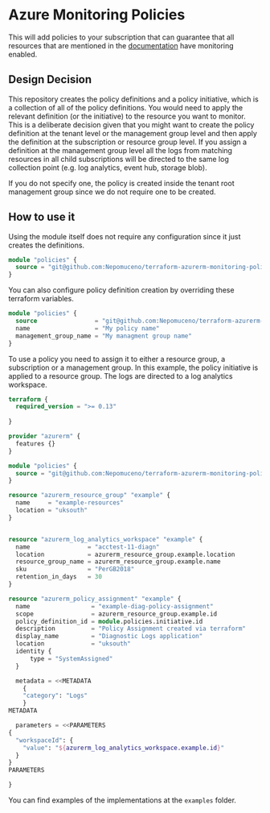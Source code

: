 # Azure Monitoring Policies

This will add policies to your subscription that can guarantee that all resources that are mentioned in the [documentation](https://docs.microsoft.com/en-us/azure/azure-monitor/platform/resource-logs-categories) have monitoring enabled.

## Design Decision

This repository creates the policy definitions and a policy initiative, which is a collection of all of the policy definitions. You would need to apply the relevant definition (or the initiative) to the resource you want to monitor. This is a deliberate decision given that you might want to create the policy definition at the tenant level or the management group level and then apply the definition at the subscription or resource group level. If you assign a definition at the management group level all the logs from matching resources in all child subscriptions will be directed to the same log collection point (e.g. log analytics, event hub, storage blob).

If you do not specify one, the policy is created inside the tenant root management group since we do not require one to be created.

## How to use it

Using the module itself does not require any configuration since it just creates the definitions.  

```terraform
module "policies" {
  source = "git@github.com:Nepomuceno/terraform-azurerm-monitoring-policies.git"
}
```

You can also configure policy definition creation by overriding these terraform variables.

```terraform
module "policies" {
  source                = "git@github.com:Nepomuceno/terraform-azurerm-monitoring-policies.git"
  name                  = "My policy name"
  management_group_name = "My managment group name"
}
```

To use a policy you need to assign it to either a resource group, a subscription or a management group. In this example, the policy initiative is applied to a resource group. The logs are directed to a log analytics workspace.  

```terraform
terraform {
  required_version = ">= 0.13"
  
}

provider "azurerm" {
  features {}
}

module "policies" {
  source = "git@github.com:Nepomuceno/terraform-azurerm-monitoring-policies.git"
}

resource "azurerm_resource_group" "example" {
  name     = "example-resources"
  location = "uksouth"
}


resource "azurerm_log_analytics_workspace" "example" {
  name                = "acctest-11-diagn"
  location            = azurerm_resource_group.example.location
  resource_group_name = azurerm_resource_group.example.name
  sku                 = "PerGB2018"
  retention_in_days   = 30
}

resource "azurerm_policy_assignment" "example" {
  name                 = "example-diag-policy-assignment"
  scope                = azurerm_resource_group.example.id
  policy_definition_id = module.policies.initiative.id
  description          = "Policy Assignment created via terraform"
  display_name         = "Diagnostic Logs application"
  location             = "uksouth"
  identity {
      type = "SystemAssigned"
  }

  metadata = <<METADATA
    {
    "category": "Logs"
    }
METADATA

  parameters = <<PARAMETERS
{
  "workspaceId": {
    "value": "${azurerm_log_analytics_workspace.example.id}"
  }
}
PARAMETERS

}
```

You can find examples of the implementations at the `examples` folder.
